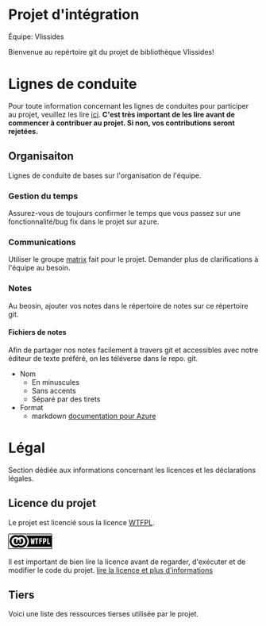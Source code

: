 
Projet d'intégration
====================

Équipe: Vlissides

Bienvenue au repértoire git du projet de bibliothèque Vlissides!

# Lignes de conduite
Pour toute information concernant les lignes de conduites pour participer au projet, veuillez les lire [ici](org/lignes-conduite/README.md). **C'est très important de les lire avant de commencer à contribuer au projet. Si non, vos contributions seront rejetées.**

## Organisaiton
Lignes de conduite de bases sur l'organisation de l'équipe.

### Gestion du temps
Assurez-vous de toujours confirmer le temps que vous passez sur une fonctionnalité/bug fix dans le projet sur azure.

### Communications
Utiliser le groupe [matrix](https://matrix.org) fait pour le projet. Demander plus de clarifications à l'équipe au besoin.

### Notes
Au beosin, ajouter vos notes dans le répertoire de notes sur ce répertoire git.

#### Fichiers de notes
Afin de partager nos notes facilement à travers git et accessibles avec
notre éditeur de texte préféré, on les téléverse dans le repo. git.

- Nom
  - En minuscules
  - Sans accents
  - Séparé par des tirets
- Format
  - markdown [documentation pour Azure](https://docs.microsoft.com/en-us/azure/devops/project/wiki/markdown-guidance?view=azure-devops)

# Légal
Section dédiée aux informations concernant les licences et les déclarations légales.

## Licence du projet
Le projet est licencié sous la licence [WTFPL](www.wtfpl.net).

![logo de la licence](LICENSE/wtfpl-badge.png)

Il est important de bien lire la licence avant de regarder, d'exécuter et de modifier le code du projet. [lire la licence et plus d'informations](LICENSE/README.md)

## Tiers
Voici une liste des ressources tierses utilisée par le projet.
